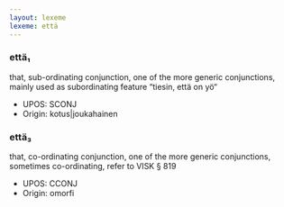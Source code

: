```yaml
---
layout: lexeme
lexeme: että
---
```


###  että₁

that, sub-ordinating conjunction, one of the more generic conjunctions, mainly used as subordinating feature “tiesin, että on yö“
* UPOS:  SCONJ
* Origin:  kotus|joukahainen


###  että₃

that, co-ordinating conjunction, one of the more generic conjunctions, sometimes co-ordinating, refer to VISK § 819
* UPOS:  CCONJ
* Origin:  omorfi

